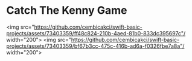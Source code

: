 #  Catch The Kenny Game

<img src="https://github.com/cembicakci/swift-basic-projects/assets/73403359/ff48c824-210b-4aed-81b0-833dc395697c"/ width="200">
<img src="https://github.com/cembicakci/swift-basic-projects/assets/73403359/bf67b3cc-475c-416b-ad6a-f0326fbe7a8a"/ width="200">
  
